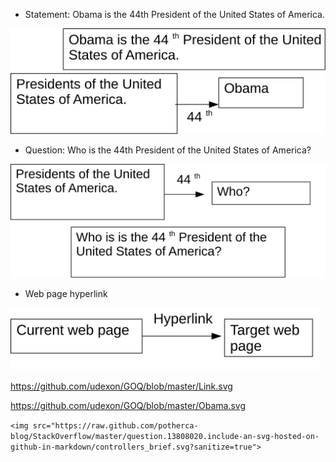 - Statement: Obama is the 44th President of the United States of America.
<img src="https://github.com/udexon/GOQ/blob/master/Obama_Answer.svg?sanitize=true" width="600">



- Question: Who is the 44th President of the United States of America?
<img src="https://github.com/udexon/GOQ/blob/master/Obama_Question.svg?sanitize=true" width="600">



- Web page hyperlink
<img src="https://github.com/udexon/GOQ/blob/master/Link.svg?sanitize=true" height="100">



https://github.com/udexon/GOQ/blob/master/Link.svg

https://github.com/udexon/GOQ/blob/master/Obama.svg

`<img src="https://raw.github.com/potherca-blog/StackOverflow/master/question.13808020.include-an-svg-hosted-on-github-in-markdown/controllers_brief.svg?sanitize=true">`
